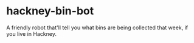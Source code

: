# hackney-bin-bot
A friendly robot that'll tell you what bins are being collected that week, if you live in Hackney.